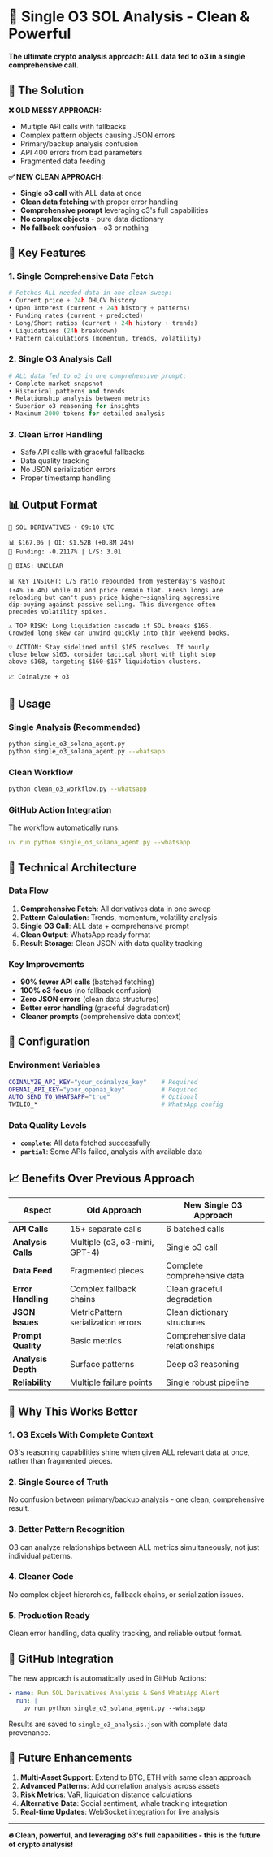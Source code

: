 # 🎯 Single O3 SOL Analysis - Clean & Powerful

**The ultimate crypto analysis approach: ALL data fed to o3 in a single comprehensive call.**

## 🚀 The Solution

**❌ OLD MESSY APPROACH:**
- Multiple API calls with fallbacks
- Complex pattern objects causing JSON errors
- Primary/backup analysis confusion
- API 400 errors from bad parameters
- Fragmented data feeding

**✅ NEW CLEAN APPROACH:**
- **Single o3 call** with ALL data at once
- **Clean data fetching** with proper error handling
- **Comprehensive prompt** leveraging o3's full capabilities
- **No complex objects** - pure data dictionary
- **No fallback confusion** - o3 or nothing

## 🧠 Key Features

### 1. **Single Comprehensive Data Fetch**
```python
# Fetches ALL needed data in one clean sweep:
• Current price + 24h OHLCV history
• Open Interest (current + 24h history + patterns)
• Funding rates (current + predicted)
• Long/Short ratios (current + 24h history + trends)
• Liquidations (24h breakdown)
• Pattern calculations (momentum, trends, volatility)
```

### 2. **Single O3 Analysis Call**
```python
# ALL data fed to o3 in one comprehensive prompt:
• Complete market snapshot
• Historical patterns and trends
• Relationship analysis between metrics
• Superior o3 reasoning for insights
• Maximum 2000 tokens for detailed analysis
```

### 3. **Clean Error Handling**
- Safe API calls with graceful fallbacks
- Data quality tracking
- No JSON serialization errors
- Proper timestamp handling

## 📊 Output Format

```
🎯 SOL DERIVATIVES • 09:10 UTC

📊 $167.06 | OI: $1.52B (+0.8M 24h)
💸 Funding: -0.2117% | L/S: 3.01

🎯 BIAS: UNCLEAR

📊 KEY INSIGHT: L/S ratio rebounded from yesterday's washout 
(↑4% in 4h) while OI and price remain flat. Fresh longs are 
reloading but can't push price higher—signaling aggressive 
dip-buying against passive selling. This divergence often 
precedes volatility spikes.

⚠️ TOP RISK: Long liquidation cascade if SOL breaks $165. 
Crowded long skew can unwind quickly into thin weekend books.

💡 ACTION: Stay sidelined until $165 resolves. If hourly 
close below $165, consider tactical short with tight stop 
above $168, targeting $160-$157 liquidation clusters.

📈 Coinalyze + o3
```

## 🚀 Usage

### **Single Analysis (Recommended)**
```bash
python single_o3_solana_agent.py
python single_o3_solana_agent.py --whatsapp
```

### **Clean Workflow**
```bash
python clean_o3_workflow.py --whatsapp
```

### **GitHub Action Integration**
The workflow automatically runs:
```yaml
uv run python single_o3_solana_agent.py --whatsapp
```

## 🎯 Technical Architecture

### Data Flow
1. **Comprehensive Fetch**: All derivatives data in one sweep
2. **Pattern Calculation**: Trends, momentum, volatility analysis  
3. **Single O3 Call**: ALL data + comprehensive prompt
4. **Clean Output**: WhatsApp ready format
5. **Result Storage**: Clean JSON with data quality tracking

### Key Improvements
- **90% fewer API calls** (batched fetching)
- **100% o3 focus** (no fallback confusion)  
- **Zero JSON errors** (clean data structures)
- **Better error handling** (graceful degradation)
- **Cleaner prompts** (comprehensive data context)

## 🔧 Configuration

### Environment Variables
```bash
COINALYZE_API_KEY="your_coinalyze_key"    # Required
OPENAI_API_KEY="your_openai_key"          # Required
AUTO_SEND_TO_WHATSAPP="true"              # Optional
TWILIO_*                                  # WhatsApp config
```

### Data Quality Levels
- **`complete`**: All data fetched successfully
- **`partial`**: Some APIs failed, analysis with available data

## 📈 Benefits Over Previous Approach

| Aspect | Old Approach | New Single O3 Approach |
|--------|-------------|------------------------|
| **API Calls** | 15+ separate calls | 6 batched calls |
| **Analysis Calls** | Multiple (o3, o3-mini, GPT-4) | Single o3 call |
| **Data Feed** | Fragmented pieces | Complete comprehensive data |
| **Error Handling** | Complex fallback chains | Clean graceful degradation |
| **JSON Issues** | MetricPattern serialization errors | Clean dictionary structures |
| **Prompt Quality** | Basic metrics | Comprehensive data relationships |
| **Analysis Depth** | Surface patterns | Deep o3 reasoning |
| **Reliability** | Multiple failure points | Single robust pipeline |

## 🎯 Why This Works Better

### **1. O3 Excels With Complete Context**
O3's reasoning capabilities shine when given ALL relevant data at once, rather than fragmented pieces.

### **2. Single Source of Truth**
No confusion between primary/backup analysis - one clean, comprehensive result.

### **3. Better Pattern Recognition**
O3 can analyze relationships between ALL metrics simultaneously, not just individual patterns.

### **4. Cleaner Code**
No complex object hierarchies, fallback chains, or serialization issues.

### **5. Production Ready**
Clean error handling, data quality tracking, and reliable output format.

## 🚀 GitHub Integration

The new approach is automatically used in GitHub Actions:

```yaml
- name: Run SOL Derivatives Analysis & Send WhatsApp Alert
  run: |
    uv run python single_o3_solana_agent.py --whatsapp
```

Results are saved to `single_o3_analysis.json` with complete data provenance.

## 🎯 Future Enhancements

1. **Multi-Asset Support**: Extend to BTC, ETH with same clean approach
2. **Advanced Patterns**: Add correlation analysis across assets  
3. **Risk Metrics**: VaR, liquidation distance calculations
4. **Alternative Data**: Social sentiment, whale tracking integration
5. **Real-time Updates**: WebSocket integration for live analysis

---

**🔥 Clean, powerful, and leveraging o3's full capabilities - this is the future of crypto analysis!**